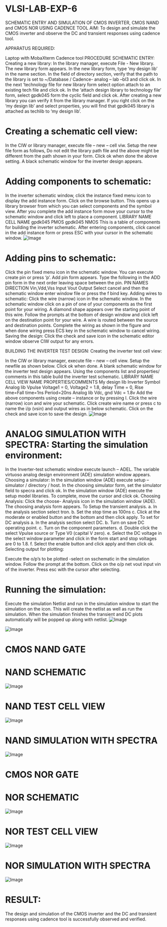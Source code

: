 # VLSI-LAB-EXP-6
SCHEMATIC ENTRY AND SIMULATION OF CMOS INVERTER, CMOS NAND and CMOS NOR USING CADENCE TOOL
AIM: To design and simulate the CMOS inverter and observe the DC and transient responses using cadence tool.

APPARATUS REQUIRED:

Laptop with MobaXterm
Cadence tool PROCEDURE SCHEMATIC ENTRY: Creating a new library:
In the library manager, execute File - New library. The new library form appears.
In the new library form, type ‘my design lib’ in the name section.
In the field of directory section, verify that the path to the library is set to ~/Database / Cadence- analog – lab –bl3 and click ok.
In the next ‘technology file for new library form select option attach to an existing tech file and click ok.
In the ‘attach design library to technology file’ form, select gpdk045 form the cyclic field and click ok.
After creating a new library you can verify it from the library manager.
If you right click on the ‘my design lib’ and select properties, you will find that gpdk045 library is attached as techlib to ‘my design lib’.
# Creating a schematic cell view:

In the CIW or library manager, execute file – new – cell viw.
Setup the new file form as follows, Do not edit the library path file and the above might be different from the path shown in your form.
Click ok when done the above setting. A black schematic window for the inverter design appears.
# Adding components to schematic:

In the inverter schematic window, click the instance fixed menu icon to display the add instance form.
Click on the browse button. This opens up a library browser from which you can select components and the symbol view.
After you complete the add instance form move your cursor to the schematic window and click left to place a component. LIBRARY NAME CELL NAME gpdk045 PMOS gpdk045 NMOS
This is a table of components for building the inverter schematic.
After entering components, click cancel in the add instance form or press ESC with your cursor in the schematic window.
![Image](https://github.com/Prathosh7/VLSI-LAB-EXP-6/assets/168956572/aded2941-0a14-497d-9900-30e3347e5515)


# Adding pins to schematic:

Click the pin fixed menu icon in the schematic window. You can execute create pin or press ‘p’.
Add pin form appears. Type the following in the ADD pin form in the next order leaving space between the pin. PIN NAMES DIRECTION Vin,Vdd,Vss Input Vout Output
Select cancel and then the schematic window enter window file or press the f bind key. Adding wires to schematic:
Click the wire (narrow) icon in the schematic window.
In the schematic window click on a pin of one of your components as the first point for your wiring. A diamond shape appears over the starting point of this wire.
Follow the prompts at the bottom of design window and click left on the destination point for your wire. A wire is routed between the source and destination points.
Complete the wiring as shown in the figure and when done wiring press ECS key in the schematic window to cancel wiring.
Saving the design: Click the check and save icon in the schematic editor window observe CIW output for any errors.

BUILDING THE INVERTER TEST DESIGN: Creating the inverter test cell view:

In the CIW or library manager, execute file – new – cell view.
Setup the newfile as shown below.
Click ok when done. A blank schematic window for the inverter test design appears.
Using the components list and properties/ comments in this table build the inverter test schematic. LIBRARY NAME CELL VIEW NAME PROPERTIES/COMMENTS My design lib Inverter Symbol Analog lib Vpulse Voltage1 = 0, Voltage2 = 1.8, delay Time = 0, Rise time=Fall time=1ns Period=20ns Analog lib Vdc, gnd Vdc = 1.8v
Add the above components using create – instance or by pressing I.
Click the wire (narrow) icon and wire your schematic.
Click create wire name or press c to name the i/p (vsin) and output wires as in below schematic.
Click on the check and save icon to save the design.
![Image](https://github.com/Prathosh7/VLSI-LAB-EXP-6/assets/168956572/6c109eb8-7154-40a1-8f3e-f97eb2f09ef6)


# ANALOG SIMULATION WITH SPECTRA: Starting the simulation environment:

In the Inverter-test schematic window execute launch – ADEL. The variable virtuoso analog design environment (ADE) simulation window appears. Choosing a simulator:
In the simulation window (ADE) execute setup – simulator / directory / host.
In the choosing simulator form, set the simulator field to specra and click ok.
In the simulation window (ADE) execute the setup model libraries. To complete, move the cursor and click ok. Choosing Analysis:
Click the choose- Analysis icon in the simulation window (ADE).
The choosing analysis form appears.
To Setup the transient analysis. a. In the analysis section select tron. b. Set the stop time as 100ns c. Click at the moderate or enabled button and the bottom and then click apply.
To set for DC analysis a. In the analysis section select DC. b. Turn on save DC operating point. c. Turn on the component parameters. d. Double click the select Vpulse source or Type V0 (capital V zero). e. Select the DC voltage in the select window parameter and click in the form start and stop voltages are 0 to 1.8. f. Select the enable button and click apply and then click ok.
Selecting output for plotting:

Execute the o/p’s to be plotted -select on sschematic in the simulation window.
Follow the prompt at the bottom. Click on the o/p net vout input vin of the inverter. Press esc with the cursor after selecting.
# Running the simulation:

Execute the simulation Netlist and run in the simulation window to start the simulation on the icon. This will create the netlist as well as run the simulation.
When the simulation finishes the transient and DC plots automatically will be popped up along with netlist.
![Image](https://github.com/Prathosh7/VLSI-LAB-EXP-6/assets/168956572/5d8a73c7-09f4-4a2c-96fd-3763fc57ef7d)


![Image](https://github.com/Prathosh7/VLSI-LAB-EXP-6/assets/168956572/db8eca35-ac10-42cf-a1e5-bce9241f4c97)


# CMOS NAND GATE

# NAND SCHEMATIC

![Image](https://github.com/Prathosh7/VLSI-LAB-EXP-6/assets/168956572/aa8a2721-4cc4-47c7-b94a-8c2e6a5594c8)

# NAND TEST CELL VIEW

![Image](https://github.com/Prathosh7/VLSI-LAB-EXP-6/assets/168956572/5018797b-27a1-4c43-b8f9-d45810d042f1)


# NAND SIMULATION WITH SPECTRA

![Image](https://github.com/Prathosh7/VLSI-LAB-EXP-6/assets/168956572/028411dd-e2fc-4e51-a6d8-123a7a795354)


# CMOS NOR GATE

# NOR SCHEMATIC

![Image](https://github.com/Prathosh7/VLSI-LAB-EXP-6/assets/168956572/f17a6c79-81b6-4bb3-bfd2-ff0825d1c90d)


# NOR TEST CELL VIEW

![Image](https://github.com/Prathosh7/VLSI-LAB-EXP-6/assets/168956572/663772ae-dc5a-4227-8907-5046acbd958d)


# NOR SIMULATION WITH SPECTRA

![Image](https://github.com/Prathosh7/VLSI-LAB-EXP-6/assets/168956572/b42f9865-42fd-41d9-9af5-08c2bb859c82)


# RESULT: 
  The design and simulation of the CMOS inverter and the DC and transient responses using cadence tool is successfully observed and verified.
